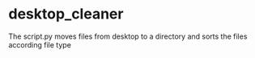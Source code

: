 # desktop_cleaner
The script.py moves files from desktop to a directory and sorts the files according file type
